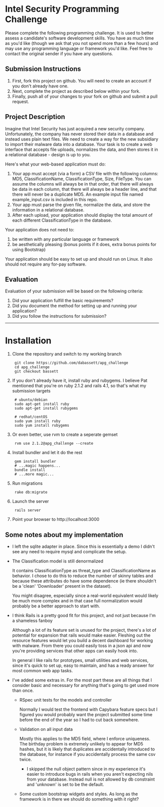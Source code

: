 # Intel Security Programming Challenge
Please complete the following programming challenge.  It is used to better assess a candidate's software development skills.   You have as much time as you'd like (though we ask that you not spend more than a few hours) and may use any programming language or framework you'd like.  Feel free to contact the original sender if you have any questions.

## Submission Instructions
1. First, fork this project on github.  You will need to create an account if you don't already have one.
1. Next, complete the project as described below within your fork.
1. Finally, push all of your changes to your fork on github and submit a pull request.

## Project Description
Imagine that Intel Security has just acquired a new security company.  Unfortunately, the company has never stored their data in a database and instead uses plain text files.  We need to create a way for the new subsidiary to import their malware data into a database.  Your task is to create a web interface that accepts file uploads, normalizes the data, and then stores it in a relational database - design is up to you.

Here's what your web-based application must do:

1. Your app must accept (via a form) a CSV file with the following columns: MD5, ClassificationName, ClassificationType, Size, FileType.  You can assume the columns will always be in that order, that there will always be data in each column, that there will always be a header line, and that there will never be a duplicate MD5.  An example input file named example_input.csv is included in this repo.
1. Your app must parse the given file, normalize the data, and store the information in a relational database.
1. After each upload, your application should display the total amount of each different ClassificationType in the database.

Your application does not need to:

1. be written with any particular language or framework
1. be aesthetically pleasing (bonus points if it does, extra bonus points for using Bootstrap)

Your application should be easy to set up and should run on Linux.  It also should not require any for-pay software.

## Evaluation
Evaluation of your submission will be based on the following criteria:

1. Did your application fulfill the basic requirements?
1. Did you document the method for setting up and running your application?
1. Did you follow the instructions for submission?

---
# Installation
1. Clone the repository and switch to my working branch

        git clone https://github.com/dabassett/apg_challenge
        cd apg_challenge
        git checkout bassett

2. If you don't already have it, install ruby and rubygems. I believe Pat mentioned that you're on ruby 2.1.2 and rails 4.1, so that's what my submission targets

        # ubuntu/debian
        sudo apt-get install ruby
        sudo apt-get install rubygems
        
        # redhat/centOS
        sudo yum install ruby
        sudo yum install rubygems

3. Or even better, use rvm to create a seperate gemset

        rvm use 2.1.2@apg_challenge --create

4. Install bundler and let it do the rest

        gem install bundler
        # ...magic happens...
        bundle install
        # ...more magic...

5. Run migrations

        rake db:migrate

6. Launch the server

        rails server

7. Point your browser to http://localhost:3000


## Some notes about my implementation
- I left the sqlite adapter in place. Since this is essentially a demo I didn't see any need to
require mysql and complicate the setup.

- The Classification model is still denormalized

  It contains ClassificationType as threat_type and ClassificationName as behavior. I chose to
do this to reduce the number of skinny tables and because these attributes do have some dependence
(ie there shouldn't be a 'clean' 'Downloader' present in the dataset).

  You might disagree, especially since a real-world equivalent would likely be much more complex and
in that case full normalization would probably be a better approach to start with.

- I think Rails is a pretty good fit for this project, and not just because I'm a shameless fanboy

  Although a lot of its feature set is unused for the project, there's a lot of
potential for expansion that rails would make easier. Fleshing out the resource features would let
you build a decent dashboard for working with malware. From there you could easily toss in a json
api and now you're providing services that other apps can easily hook into.

  In general I like rails for prototypes, small utilities and web services, since it's quick to set
up, easy to maintain, and has a ready answer for most common web app tasks.

- I've added some extras in. For the most part these are all things that I consider basic and
necessary for anything that's going to get used more than once.

  - RSpec unit tests for the models and controller
    
    Normally I would test the frontend with Capybara feature specs but I figured you would
probably want the project submitted some time before the end of the year so I had to cut back somewhere.

  - Validation on all input data

    Mostly this applies to the MD5 field, where I enforce uniqueness. The birthday problem is extremely
unlikely to appear for MD5 hashes, but it is likely that duplicates are accidentally introduced to the
database, for instance if you accidentally process the same csv twice.

    - I skipped the null object pattern since in my experience it's easier to introduce bugs in rails when you
aren't expecting nils from your database. Instead null is not allowed by db constraint and 'unknown' is set
to be the default.

  - Some custom bootstrap widgets and styles. As long as the framework is in there we should do something
with it right?



